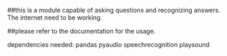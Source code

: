 ##this is a module capable of asking questions and recognizing answers. The internet need to be working.

##please refer to the documentation for the usage.

dependencies needed:
pandas
pyaudio
speechrecognition
playsound